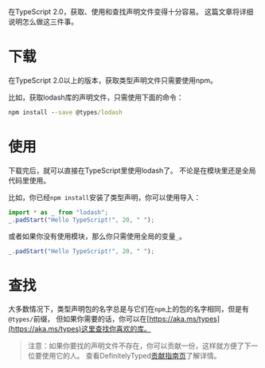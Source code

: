在TypeScript 2.0，获取、使用和查找声明文件变得十分容易。
这篇文章将详细说明怎么做这三件事。

# 下载

在TypeScript 2.0以上的版本，获取类型声明文件只需要使用npm。

比如，获取lodash库的声明文件，只需使用下面的命令：

```cmd
npm install --save @types/lodash
```

# 使用

下载完后，就可以直接在TypeScript里使用lodash了。
不论是在模块里还是全局代码里使用。

比如，你已经`npm install`安装了类型声明，你可以使用导入：

```ts
import * as _ from "lodash";
_.padStart("Hello TypeScript!", 20, " ");
```

或者如果你没有使用模块，那么你只需使用全局的变量`_`。

```ts
_.padStart("Hello TypeScript!", 20, " ");
```

# 查找

大多数情况下，类型声明包的名字总是与它们在`npm`上的包的名字相同，但是有`@types/`前缀，
  但如果你需要的话，你可以在[https://aka.ms/types](https://aka.ms/types)这里查找你喜欢的库。

> 注意：如果你要找的声明文件不存在，你可以贡献一份，这样就方便了下一位要使用它的人。
> 查看DefinitelyTyped[贡献指南页](http://definitelytyped.org/guides/contributing.html)了解详情。